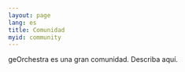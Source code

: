 ```yaml
---
layout: page
lang: es
title: Comunidad
myid: community
---
```


geOrchestra es una gran comunidad. Describa aquí.

